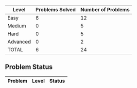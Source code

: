 |Level|Problems Solved|Number of Problems|
|-----|---------------|------------------|
|Easy|6|12|
|Medium|0|5|
|Hard|0|5|
|Advanced|0|2|
|TOTAL|6|24|


Problem Status
---
|Problem|Level|Status|
|-------|-----|------|
